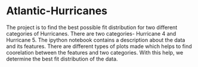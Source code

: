 # Atlantic-Hurricanes
The project is to find the best possible fit distribution for two different categories of Hurricanes.
There are two categories- Hurricane 4 and Hurricane 5.
The ipython notebook contains a description about the data and its features.
There are different types of plots made which helps to find coorelation between the features and two categories.
With this help, we determine the best fit distribution of the data.
